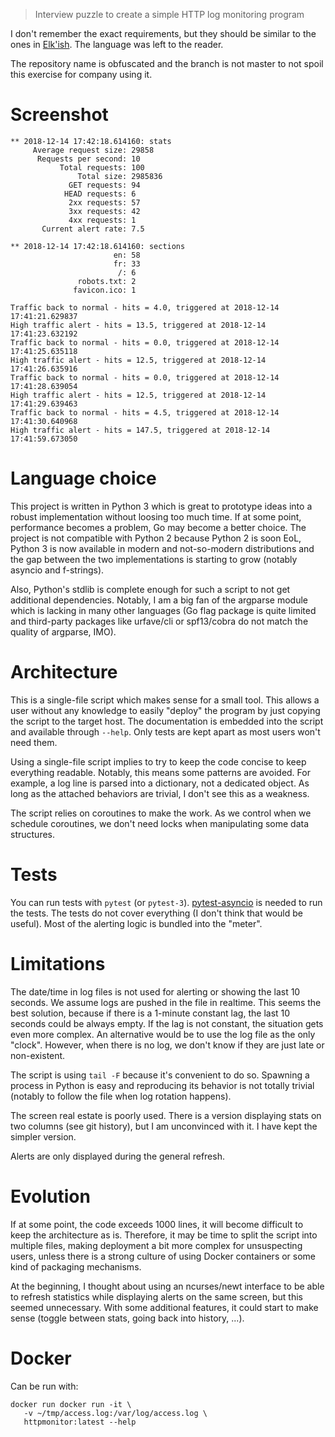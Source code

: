 > Interview puzzle to create a simple HTTP log monitoring program

I don't remember the exact requirements, but they should be similar to
the ones in [Elk'ish](https://github.com/syntaqx/elkish). The language
was left to the reader.

The repository name is obfuscated and the branch is not master to
not spoil this exercise for company using it.

# Screenshot

```
** 2018-12-14 17:42:18.614160: stats
     Average request size: 29858
      Requests per second: 10
           Total requests: 100
               Total size: 2985836
             GET requests: 94
            HEAD requests: 6
             2xx requests: 57
             3xx requests: 42
             4xx requests: 1
       Current alert rate: 7.5

** 2018-12-14 17:42:18.614160: sections
                       en: 58
                       fr: 33
                        /: 6
               robots.txt: 2
              favicon.ico: 1

Traffic back to normal - hits = 4.0, triggered at 2018-12-14 17:41:21.629837
High traffic alert - hits = 13.5, triggered at 2018-12-14 17:41:23.632192
Traffic back to normal - hits = 0.0, triggered at 2018-12-14 17:41:25.635118
High traffic alert - hits = 12.5, triggered at 2018-12-14 17:41:26.635916
Traffic back to normal - hits = 0.0, triggered at 2018-12-14 17:41:28.639054
High traffic alert - hits = 12.5, triggered at 2018-12-14 17:41:29.639463
Traffic back to normal - hits = 4.5, triggered at 2018-12-14 17:41:30.640968
High traffic alert - hits = 147.5, triggered at 2018-12-14 17:41:59.673050
```

# Language choice

This project is written in Python 3 which is great to prototype ideas
into a robust implementation without loosing too much time. If at some
point, performance becomes a problem, Go may become a better choice.
The project is not compatible with Python 2 because Python 2 is soon
EoL, Python 3 is now available in modern and not-so-modern
distributions and the gap between the two implementations is starting
to grow (notably asyncio and f-strings).

Also, Python's stdlib is complete enough for such a script to not get
additional dependencies. Notably, I am a big fan of the argparse
module which is lacking in many other languages (Go flag package is
quite limited and third-party packages like urfave/cli or spf13/cobra
do not match the quality of argparse, IMO).

# Architecture

This is a single-file script which makes sense for a small tool. This
allows a user without any knowledge to easily "deploy" the program by
just copying the script to the target host. The documentation is
embedded into the script and available through `--help`. Only tests
are kept apart as most users won't need them.

Using a single-file script implies to try to keep the code concise to
keep everything readable. Notably, this means some patterns are
avoided. For example, a log line is parsed into a dictionary, not a
dedicated object. As long as the attached behaviors are trivial, I
don't see this as a weakness.

The script relies on coroutines to make the work. As we control when
we schedule coroutines, we don't need locks when manipulating some
data structures.

# Tests

You can run tests with `pytest` (or `pytest-3`). [pytest-asyncio][] is
needed to run the tests. The tests do not cover everything (I don't
think that would be useful). Most of the alerting logic is bundled
into the "meter".

[pytest-asyncio]: https://github.com/pytest-dev/pytest-asyncio

# Limitations

The date/time in log files is not used for alerting or showing the
last 10 seconds. We assume logs are pushed in the file in realtime.
This seems the best solution, because if there is a 1-minute constant
lag, the last 10 seconds could be always empty. If the lag is not
constant, the situation gets even more complex. An alternative would
be to use the log file as the only "clock". However, when there is no
log, we don't know if they are just late or non-existent.

The script is using `tail -F` because it's convenient to do so.
Spawning a process in Python is easy and reproducing its behavior is
not totally trivial (notably to follow the file when log rotation
happens).

The screen real estate is poorly used. There is a version displaying
stats on two columns (see git history), but I am unconvinced with it.
I have kept the simpler version.

Alerts are only displayed during the general refresh.

# Evolution

If at some point, the code exceeds 1000 lines, it will become
difficult to keep the architecture as is. Therefore, it may be time to
split the script into multiple files, making deployment a bit more
complex for unsuspecting users, unless there is a strong culture of
using Docker containers or some kind of packaging mechanisms.

At the beginning, I thought about using an ncurses/newt interface to
be able to refresh statistics while displaying alerts on the same
screen, but this seemed unnecessary. With some additional features, it
could start to make sense (toggle between stats, going back into
history, ...).

# Docker

Can be run with:

    docker run docker run -it \
       -v ~/tmp/access.log:/var/log/access.log \
       httpmonitor:latest --help
